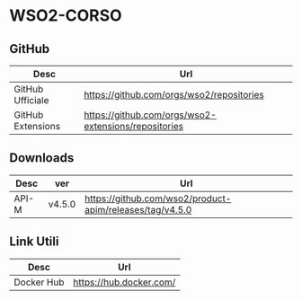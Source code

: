 # WSO2-CORSO




## GitHub

| Desc              | Url                                                  |
| ----------------- | ---------------------------------------------------- |
| GitHub Ufficiale  | https://github.com/orgs/wso2/repositories            |
| GitHub Extensions | https://github.com/orgs/wso2-extensions/repositories |


## Downloads

| Desc  | ver    | Url                                                      |
| ----- | ------ | -------------------------------------------------------- |
| API-M | v4.5.0 | https://github.com/wso2/product-apim/releases/tag/v4.5.0 |


## Link Utili

| Desc       | Url                     |
| ---------- | ----------------------- |
| Docker Hub | https://hub.docker.com/ |

